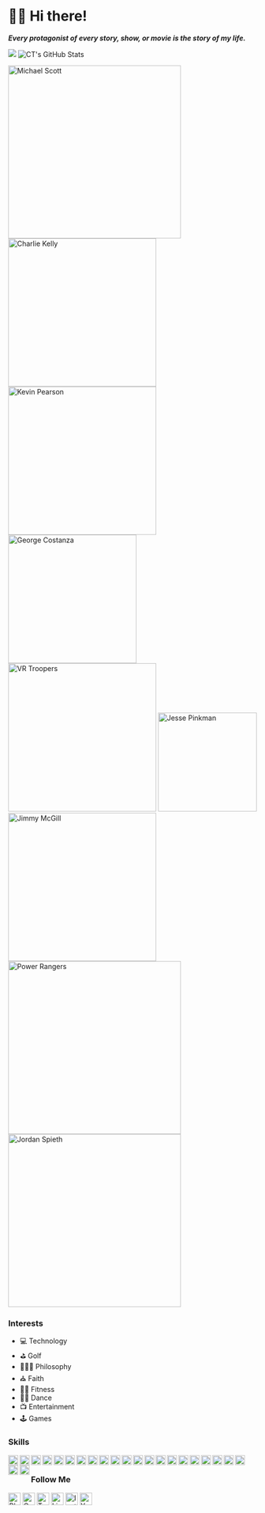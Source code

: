 # 🖖🏾 Hi there!

***Every protagonist of every story, show, or movie is the story of my life.***

<img src="http://github-readme-streak-stats.herokuapp.com?user=theuiguru&theme=Javascript-dark&date_format=M%20j%5B%2C%20Y%5D&background=011E41" /> ![CT's GitHub Stats](https://github-readme-stats.vercel.app/api?username=theuiguru&show_icons=true&theme=yeblu)

<div><img src="https://i.imgur.com/HTBxpUz.png" alt="Michael Scott" title="Michael Scott" width="350" />
<img src="https://media2.giphy.com/media/9PaC2UWEsnIG6nXcsn/giphy.gif" alt="Charlie Kelly" title="Charlie Kelly" width="300" />
<img src="https://media.giphy.com/media/7pyYl7h9VnSyUHYaw9/giphy.gif" alt="Kevin Pearson" title="Kevin Pearson" width="300" />
<img src="https://media2.giphy.com/media/Yy2H6trIkODoA/giphy.gif" alt="George Costanza" title="George Costanza" width="260" />
<img src="https://media3.giphy.com/media/DK9NoD7j2nRVm/giphy.gif" alt="VR Troopers" title="VR Troopers" width="300" />
<img src="https://media2.giphy.com/media/LiljwvntZmf4c/giphy.gif" alt="Jesse Pinkman" title="Jesse Pinkman" width="200" />
<img src="https://media1.giphy.com/media/l0EwYGlvQ7STj3wyc/giphy.gif" alt="Jimmy McGill" title="Jimmy McGill" width="300" />
<img src="https://media4.giphy.com/media/b3Owrrk9ZsC4w/giphy.gif" alt="Power Rangers" title="Power Rangers" width="350" />
<img src="https://media.giphy.com/media/EktxJpVkq9VcCu5YjT/giphy-downsized-large.gif" alt="Jordan Spieth" title="Jordan Spieth" width="350"></div>

### Interests
- 💻 Technology
- ⛳ Golf
- 🧘🏽‍♂️ Philosophy
- ⛪️ Faith
- 🏋️‍♂️ Fitness
- 🤸🏻 Dance
- 📺 Entertainment
- 🕹️ Games

### Skills
<img src="https://cdn.jsdelivr.net/npm/simple-icons@v3/icons/html5.svg" title="HTML5" width="20" align="left">
<img src="https://cdn.jsdelivr.net/npm/simple-icons@v3/icons/css3.svg" title="CSS3" width="20" align="left">
<img src="https://cdn.jsdelivr.net/npm/simple-icons@v3/icons/javascript.svg" title="JavaScript" width="20" align="left">
<img src="https://cdn.jsdelivr.net/npm/simple-icons@v3/icons/jquery.svg" title="jQuery" width="20" align="left">
<img src="https://cdn.jsdelivr.net/npm/simple-icons@v3/icons/react.svg" title="React" width="20" align="left">
<img src="https://cdn.jsdelivr.net/npm/simple-icons@5.19.0/icons/vuedotjs.svg" title="Vue" width="20" align="left">
<img src="https://cdn.jsdelivr.net/npm/simple-icons@5.19.0/icons/nodedotjs.svg" title="nodeJS" width="20" align="left">
<img src="https://cdn.jsdelivr.net/npm/simple-icons@v3/icons/java.svg" title="Java" width="20" align="left">
<img src="https://cdn.jsdelivr.net/npm/simple-icons@v3/icons/csharp.svg" title="C#" width="20" align="left">
<img src="https://cdn.jsdelivr.net/npm/simple-icons@v3/icons/mysql.svg" title="MySQL" width="20" align="left">
<img src="https://cdn.jsdelivr.net/npm/simple-icons@v3/icons/php.svg" title="PHP" width="20" align="left">
<img src="https://cdn.jsdelivr.net/npm/simple-icons@v3/icons/python.svg" title="Python" width="20" align="left">
<img src="https://cdn.jsdelivr.net/npm/simple-icons@v3/icons/ruby.svg" titles="Ruby" width="20" align="left">
<img src="https://cdn.jsdelivr.net/npm/simple-icons@v3/icons/r.svg" title="R" width="20" align="left">
<img src="https://cdn.jsdelivr.net/npm/simple-icons@5.19.0/icons/pwa.svg" title="PWA" width="20" align="left">
<img src="https://cdn.jsdelivr.net/npm/simple-icons@v3/icons/flutter.svg" title="Flutter" width="20" align="left">
<img src="https://cdn.jsdelivr.net/npm/simple-icons@v3/icons/postman.svg" title="Postman" width="20" align="left">
<img src="https://cdn.jsdelivr.net/npm/simple-icons@v3/icons/jirasoftware.svg" title="Jira" width="20" align="left">
<img src="https://cdn.jsdelivr.net/npm/simple-icons@v3/icons/confluence.svg" title="Confluence" width="20" align="left">
<img src="https://cdn.jsdelivr.net/npm/simple-icons@v3/icons/googlecloud.svg" title="GCP" width="20" align="left">
<img src="https://cdn.jsdelivr.net/npm/simple-icons@v3/icons/amazonaws.svg" title="AWS" width="20" align="left">
<img src="https://cdn.jsdelivr.net/npm/simple-icons@v3/icons/googleanalytics.svg" title="Google Analytics" width="20" align="left">
<img src="https://cdn.jsdelivr.net/npm/simple-icons@v3/icons/microsoftexcel.svg" title="Microsoft Excel" width="20" align="left">
<br>

### Follow Me
<a href="https://theuiguru.blogspot.com" target="_blank"><img src="https://cdn.jsdelivr.net/npm/simple-icons@v3/icons/blogger.svg" title="Blogger" width="25"></a> 
<a href="https://codepen.io/cthomas" target="_blank"><img src="https://cdn.jsdelivr.net/npm/simple-icons@v3/icons/codepen.svg" title="CodePen" width="25"></a> 
<a href="https://twitter.com/cthomas1211" target="_blank"><img src="https://cdn.jsdelivr.net/npm/simple-icons@v3/icons/twitter.svg" title="Twitter" width="25"></a> 
<a href="https://linkedin.com/in/christhomas101" target="_blank"><img src="https://cdn.jsdelivr.net/npm/simple-icons@v3/icons/linkedin.svg" title="LinkedIn" width="25"></a> 
<a href="https://instagr.am/cthomas1211" target="_blank"><img src="https://cdn.jsdelivr.net/npm/simple-icons@v3/icons/instagram.svg" title="Instagram" width="25"></a> 
<a href="https://youtube.com/ndnweb24" target="_blank"><img src="https://cdn.jsdelivr.net/npm/simple-icons@v3/icons/youtube.svg" title="YouTube" width="25"></a>
